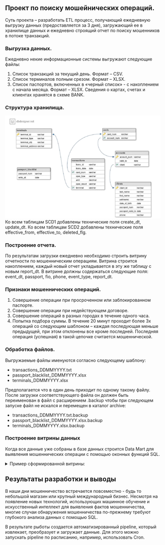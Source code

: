 ## Проект по поиску мошейнических операций.

Суть проекта – разработать ETL процесс, получающий ежедневную выгрузку данных (предоставляется за 3 дня), 
загружающий ее в хранилище данных и ежедневно строящий отчет по поиску мошенников в потоке транзакций.

### Выгрузка данных.
Ежедневно некие информационные системы выгружают следующие файлы:
  1. Список транзакций за текущий день. Формат – CSV.
  2. Список терминалов полным срезом. Формат – XLSX.
  3. Список паспортов, включенных в «черный список» - с накоплением с
  начала месяца. Формат – XLSX.
  Сведения о картах, счетах и клиентах хранятся в схеме BANK.

### Структура хранилища.
![Data](/resources/data_structure.PNG)
Ко всем таблицам SCD1 добавлены технические поля create_dt, update_dt. Ко всем таблицам SCD2 добавлены технические поля effective_from, effective_to, deleted_flg.

### Построение отчета.
По результатам загрузки ежедневно необходимо строить витрину отчетности по мошенническим операциям.
Витрина строится накоплением, каждый новый отчет укладывается в эту же таблицу с новым report_dt.
В витрине должны содержаться следующие поля: event_dt, passport, fio, phone, event_type, report_dt.

### Признаки мошеннических операций.
  1. Совершение операции при просроченном или заблокированном паспорте.
  2. Совершение операции при недействующем договоре.
  3. Совершение операций в разных городах в течение одного часа.
  4. Попытка подбора суммы. В течение 20 минут проходит более 3х операций со следующим шаблоном – каждая последующая меньше предыдущей, при этом отклонены все кроме последней. Последняя операция (успешная) в такой цепочке считается мошеннической.

### Обработка файлов.
Выгружаемые файлы именуются согласно следующему шаблону:
  - transactions_DDMMYYYY.txt
  - passport_blacklist_DDMMYYYY.xlsx
  - terminals_DDMMYYYY.xlsx
  
Предполагается что в один день приходит по одному такому файлу.
После загрузки соответствующего файла он должен быть переименован в файл с расширением .backup чтобы при следующем запуске файл не искался и перемещен в каталог archive:
  - transactions_DDMMYYYY.txt.backup
  - passport_blacklist_DDMMYYYY.xlsx.backup
  - terminals_DDMMYYYY.xlsx.backup


 ###  Построение витрины данных

Когда все данные уже собраны в базе данных строится Data Mart для выявления мошеннических операции с помощью оконных функций SQL.

<details>
  <summary>Пример сформированной витрины:</summary>

Таблица REP_FRAUD
![example_fraud](/resources/data_mart.PNG)

</details>

## Результаты разработки и выводы

В наши дни мошенничество встречается повсеместно - будь то небольшой магазин или крупный международный бизнес. Несмотря на появление новых технологий, использующих машинное обучение и искусственный интеллект для выявления фактов мошенничества, многие случаи обнаружения мошенничества по-прежнему требуют глубокого анализа данных с помощью SQL.

В результате рыботы создается автоматизированный pipeline, который извлекает, преобразует и загружает данные. Для этого можно запускать pipeline по расписанию, например, использовать Cron.

